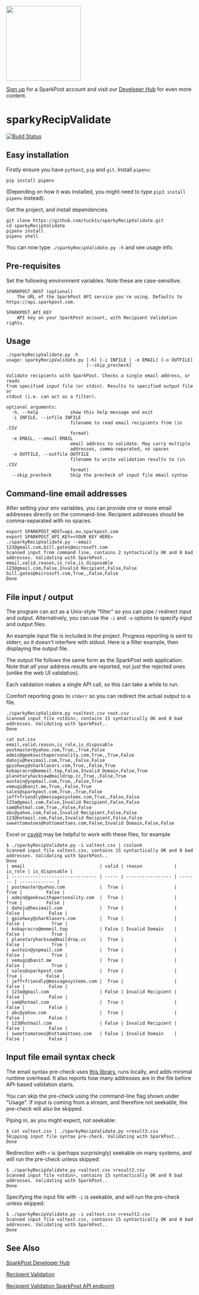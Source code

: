 <a href="https://www.sparkpost.com"><img src="https://www.sparkpost.com/sites/default/files/attachments/SparkPost_Logo_2-Color_Gray-Orange_RGB.svg" width="200px"/></a>

[Sign up](https://app.sparkpost.com/join?plan=free-0817?src=Social%20Media&sfdcid=70160000000pqBb&pc=GitHubSignUp&utm_source=github&utm_medium=social-media&utm_campaign=github&utm_content=sign-up) for a SparkPost account and visit our [Developer Hub](https://developers.sparkpost.com) for even more content.

# sparkyRecipValidate
[![Build Status](https://travis-ci.org/tuck1s/sparkyRecipValidate.svg?branch=master)](https://travis-ci.org/tuck1s/sparkyRecipValidate)


## Easy installation

Firstly ensure you have `python3`, `pip` and `git`. Install `pipenv`:

`pip install pipenv`

(Depending on how it was installed, you might need to type `pip3 install pipenv` instead).

Get the project, and install dependencies.

```
git clone https://github.com/tuck1s/sparkyRecipValidate.git
cd sparkyRecipValidate
pipenv install
pipenv shell
```

You can now type `./sparkyRecipValidate.py -h` and see usage info.

## Pre-requisites

Set the following environment variables. Note these are case-sensitive.

```
SPARKPOST_HOST (optional)
    The URL of the SparkPost API service you're using. Defaults to https://api.sparkpost.com.

SPARKPOST_API_KEY
    API key on your SparkPost account, with Recipient Validation rights.
```

## Usage

```
./sparkyRecipValidate.py -h
usage: sparkyRecipValidate.py [-h] [-i INFILE | -e EMAIL] [-o OUTFILE]
                              [--skip_precheck]

Validate recipients with SparkPost. Checks a single email address, or reads
from specified input file (or stdin). Results to specified output file or
stdout (i.e. can act as a filter).

optional arguments:
  -h, --help            show this help message and exit
  -i INFILE, --infile INFILE
                        filename to read email recipients from (in .CSV
                        format)
  -e EMAIL, --email EMAIL
                        email address to validate. May carry multiple
                        addresses, comma-separated, no spaces
  -o OUTFILE, --outfile OUTFILE
                        filename to write validation results to (in .CSV
                        format)
  --skip_precheck       Skip the precheck of input file email syntax
```

## Command-line email addresses

After setting your env variables, you can provide one or more email addresses directly on the command-line.
Recipient addresses should be comma-separated with no spaces.

```
export SPARKPOST_HOST=api.eu.sparkpost.com
export SPARKPOST_API_KEY=<YOUR KEY HERE>
./sparkyRecipValidate.py --email 123@gmail.com,bill.gates@microsoft.com
Scanned input from command line, contains 2 syntactically OK and 0 bad addresses. Validating with SparkPost..
email,valid,reason,is_role,is_disposable
123@gmail.com,False,Invalid Recipient,False,False
bill.gates@microsoft.com,True,,False,False
Done
```

## File input / output

The program can act as a Unix-style "filter" so you can pipe / redirect input and output.
Alternatively, you can use the `-i` and `-o` options to specify input and output files.

An example input file is included in the project. Progress reporting is sent to stderr, so it doesn't
interfere with stdout. Here is a filter example, then displaying the output file.

The output file follows the same form as the SparkPost web application. Note that
*all* your address results are reported, not just the rejected ones (unlike the web UI validation).

Each validation makes a single API call, so this can take a while to run.

Comfort reporting goes to `stderr` so you can redirect the actual output to a file.

```
./sparkyRecipValidate.py <valtest.csv >out.csv
Scanned input file <stdin>, contains 15 syntactically OK and 0 bad addresses. Validating with SparkPost..
Done

cat out.csv
email,valid,reason,is_role,is_disposable
postmaster@yahoo.com,True,,True,False
admin@geekswithapersonality.com,True,,True,False
dahoju@heximail.com,True,,False,False
gpiohwxy@sharklasers.com,True,,False,True
kobapracro@memeil.top,False,Invalid Domain,False,True
planetaryhacksaw@maildrop.cc,True,,False,True
austein@yopmail.com,True,,False,True
vemugi@banit.me,True,,False,True
sales@sparkpost.com,True,,True,False
jeff+friendly@messagesystems.com,True,,False,False
123a@gmail.com,False,Invalid Recipient,False,False
sam@hotmal.com,True,,False,False
abc@yahoo.com,False,Invalid Recipient,False,False
123@hotmail.com,False,Invalid Recipient,False,False
sweettomatoes@hottomattoes.com,False,Invalid Domain,False,False
```

Excel or [csvkit](https://csvkit.readthedocs.io) may be helpful to work with these files, for example

```
$ ./sparkyRecipValidate.py -i valtest.csv | csvlook
Scanned input file valtest.csv, contains 15 syntactically OK and 0 bad addresses. Validating with SparkPost..
Done
| email                            | valid | reason            | is_role | is_disposable |
| -------------------------------- | ----- | ----------------- | ------- | ------------- |
| postmaster@yahoo.com             |  True |                   |    True |         False |
| admin@geekswithapersonality.com  |  True |                   |    True |         False |
| dahoju@heximail.com              |  True |                   |   False |         False |
| gpiohwxy@sharklasers.com         |  True |                   |   False |          True |
| kobapracro@memeil.top            | False | Invalid Domain    |   False |          True |
| planetaryhacksaw@maildrop.cc     |  True |                   |   False |          True |
| austein@yopmail.com              |  True |                   |   False |          True |
| vemugi@banit.me                  |  True |                   |   False |          True |
| sales@sparkpost.com              |  True |                   |    True |         False |
| jeff+friendly@messagesystems.com |  True |                   |   False |         False |
| 123a@gmail.com                   | False | Invalid Recipient |   False |         False |
| sam@hotmal.com                   |  True |                   |   False |         False |
| abc@yahoo.com                    |  True |                   |   False |         False |
| 123@hotmail.com                  | False | Invalid Recipient |   False |         False |
| sweettomatoes@hottomattoes.com   | False | Invalid Domain    |   False |         False |
```

## Input file email syntax check

The email syntax pre-check uses [this library](https://pypi.org/project/email_validator/), runs locally, and adds minimal runtime overhead.
It also reports how many addresses are in the file before API-based validation starts.

You can skip the pre-check using the command-line flag shown under "Usage". 
If input is coming from a stream, and therefore not seekable, the pre-check will also be skipped.

Piping in, as you might expect, not seekable:
```
$ cat valtest.csv | ./sparkyRecipValidate.py >result3.csv
Skipping input file syntax pre-check. Validating with SparkPost..
Done
```

Redirection with `<` is (perhaps surprisingly) seekable on many systems, and will run the pre-check unless skipped:
```
$ ./sparkyRecipValidate.py <valtest.csv >result2.csv
Scanned input file <stdin>, contains 15 syntactically OK and 0 bad addresses. Validating with SparkPost..
Done
```

Specifying the input file with `-i` is seekable, and will run the pre-check unless skipped:
```
$ ./sparkyRecipValidate.py -i valtest.csv >result2.csv
Scanned input file valtest.csv, contains 15 syntactically OK and 0 bad addresses. Validating with SparkPost..
Done
```

## See Also
[SparkPost Developer Hub](https://developers.sparkpost.com/)

[Recipient Validation](https://www.sparkpost.com/docs/tech-resources/recipient-validation-sparkpost/)

[Recipient Validation SparkPost API endpoint](https://developers.sparkpost.com/api/recipient-validation/)

